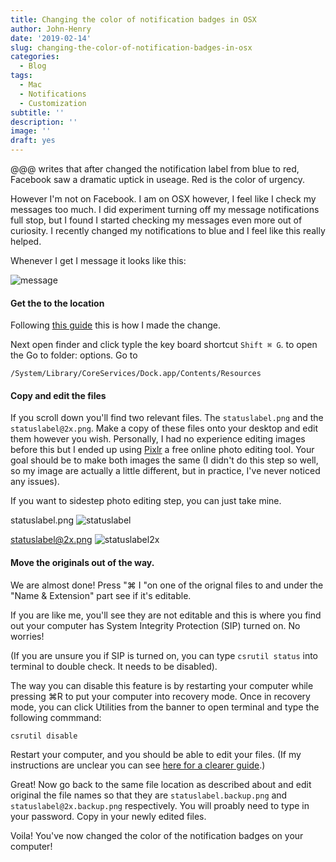 ```yaml
---
title: Changing the color of notification badges in OSX
author: John-Henry
date: '2019-02-14'
slug: changing-the-color-of-notification-badges-in-osx
categories:
  - Blog
tags:
  - Mac
  - Notifications
  - Customization
subtitle: ''
description: ''
image: ''
draft: yes
---
```


@@@ writes that after changed the notification label from blue to red, Facebook saw a dramatic uptick in useage. Red is the color of urgency. 

However I'm not on Facebook. I am on OSX however, I feel like I check my messages too much. I did experiment turning off my message notifications full stop, but I found I started checking my messages even more out of curiosity. I recently changed my notifications to blue and I feel like this really helped.

Whenever I get I message it looks like this:

![message](/img/messages/notification.png)


#### Get the to the location
Following [this guide](https://web.archive.org/web/20190214172228/https://forums.macrumors.com/threads/change-dock-icon-badges.1903323/) this is how I made the change.


Next open finder and click typle the key board shortcut `Shift ⌘ G`. to open the Go to folder: options. Go to
```
/System/Library/CoreServices/Dock.app/Contents/Resources
```

#### Copy and edit the files
If you scroll down you'll find two relevant files. The `statuslabel.png` and the `statuslabel@2x.png`. Make a copy of these files onto your desktop and edit them however you wish. Personally, I had no experience editing images before this but I ended up using [Pixlr](https://pixlr.com/x/) a free online photo editing tool. Your goal should be to make both images the same (I didn't do this step so well, so my image are actually a little different, but in practice, I've never noticed any issues).

If you want to sidestep photo editing step, you can just take mine.

statuslabel.png
![statuslabel](/img/messages/statuslabel.png)


statuslabel@2x.png
![statuslabel2x](/img/messages/statuslabel@2x.png)


#### Move the originals out of the way.

We are almost done! Press "⌘ I "on one of the orignal files to and under the "Name & Extension" part see if it's editable.

If you are like me, you'll see they are not editable and this is where you find out your computer has System Integrity Protection (SIP) turned on. No worries!

(If you are unsure you if SIP is turned on, you can type `csrutil status` into terminal to double check. It needs to be disabled).

The way you can disable this feature is by restarting your computer while pressing ⌘R to put your computer into recovery mode. Once in recovery mode, you can click Utilities from the banner to open terminal and type the following commmand:

```
csrutil disable
```

Restart your computer, and you should be able to edit your files. (If my instructions are unclear you can see [here for a clearer guide](https://web.archive.org/web/20190214172910/https://www.howtogeek.com/230424/how-to-disable-system-integrity-protection-on-a-mac-and-why-you-shouldnt/).)


Great! Now go back to the same file location as described about and edit original the file names so that they are `statuslabel.backup.png` and `statuslabel@2x.backup.png` respectively. You will proably need to type in your password. Copy in your newly edited files. 

Voila! You've now changed the color of the notification badges on your computer!






